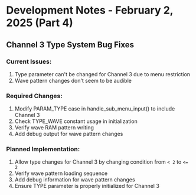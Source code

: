# Development Notes - February 2, 2025 (Part 4)

## Channel 3 Type System Bug Fixes

### Current Issues:
1. Type parameter can't be changed for Channel 3 due to menu restriction
2. Wave pattern changes don't seem to be audible

### Required Changes:
1. Modify PARAM_TYPE case in handle_sub_menu_input() to include Channel 3
2. Check TYPE_WAVE constant usage in initialization
3. Verify wave RAM pattern writing 
4. Add debug output for wave pattern changes

### Planned Implementation:
1. Allow type changes for Channel 3 by changing condition from `< 2` to `<= 2`
2. Verify wave pattern loading sequence
3. Add debug information for wave pattern changes
4. Ensure TYPE parameter is properly initialized for Channel 3